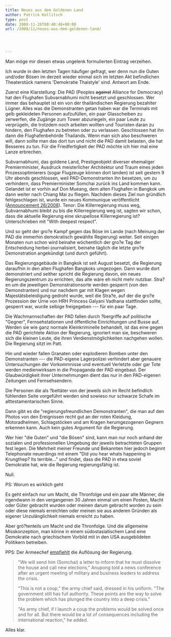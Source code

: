 ```yaml
---
title: Neues aus dem Goldenen Land
author: Patrick Kollitsch
type: post
date: 2008-11-26T00:40:48+00:00
url: /2008/11/neues-aus-dem-goldenen-land/




---
```

Man möge mir diesen etwas ungelenk formulierten Eintrag verzeihen.

Ich wurde in den letzten Tagen häufiger gefragt, wer denn nun die Guten und/oder Bösen im derzeit wieder einmal sich im letzten Akt befindlichen Theaterstück namens 'Demokratie Thaistyle' sind. Antwort am Ende.

Zuerst eine Klarstellung: Die <span class="caps">PAD</span> (Peoples <del>against</del> Alliance for Democracy) hat den Flughafen Subvarnabhumi nicht besetzt und geschlossen. Wer immer das behauptet ist ein von der thailändischen Regierung bezahlter Lügner. Alles was die Demonstranten getan haben war die Terminals mit gelb gekleideten Personen aufzufüllen, ein paar Glasscheiben zu zerwerfen, die Zugänge zum Tower abzuriegeln, ein paar Leute zu verprügeln, die trotzdem noch arbeiten wollten und Touristen daran zu hindern, den Flughafen zu betreten oder zu verlassen. Geschlossen hat ihn dann die Flughafenbehörde Thailands. Wenn man sich also beschweren will, dann sollte man das dort tun und nicht die <span class="caps">PAD</span> damit belasten, die hat Besseres zu tun. Für die Friedfertigkeit der <span class="caps">PAD</span> möchte ich hier mal eine Lanze erbrechen.

Subvarnabhumi, das goldene Land, Prestigeobjekt diverser ehemaliger Premierminister, Ausdruck meisterlicher Architektur und Traum eines jeden Prozessoptimierers (sogar Flugzeuge können dort landen) ist seit gestern 9 Uhr abends geschlossen, weil <span class="caps">PAD</span>-Demonstranten ihn besetzen, um zu verhindern, dass Premierminister Somchai zurück ins Land kommen kann. Gelandet ist er vorhin auf Don Mueang, dem alten Flughafen in Bangkok um dann weiter nach Chiang Mai zu fliegen. Nachdem dieses Ziel nun gründlich fehlgeschlagen ist, wurde ein neues Kommunique veröffentlicht ([Announcement 26/2008][1]). Tenor: Die Killerregierung muss weg, Subvarnabhumi bleibt zu bis die Killerregierung weg ist, sagten wir schon, dass die aktuelle Regierung eine skrupellose Killerregierung ist? Unterschrieben mit "With deepest respect". 

Und so geht der gro?e Kampf gegen das Böse im Lande (nach Meinung der <span class="caps">PAD</span> die immerhin demokratisch gewählte Regierung) weiter. Seit einigen Monaten nun schon wird beinahe wöchentlich der gro?e Tag der Entscheidung herbei-journalisiert, beinahe täglich die letzte gro?e Demonstration angekündigt (und durch geführt).

Das Regierungsgebäude in Bangkok ist seit August besetzt, die Regierung daraufhin in den alten Flughafen Bangkoks umgezogen. Dann wurde dort demonstriert und seither spricht die Regierung davon, ein neues Regierungszentrum zu errichten, das alte wäre eh nicht mehr nutzbar. Stra?en um die jeweiligen Demonstrationsorte werden gesperrt (von den Demonstranten) und nur nachdem gar mit Klagen wegen Majestätsbeleidigung gedroht wurde, weil die Stra?e, auf der die gro?e Prozession der Urne von <span class="caps">HRH</span> Princess Galyani Vadhana stattfinden sollte, gesperrt war, wurde selbige freigegeben --- für ein paar Tage. 

Die Wachmannschaften der <span class="caps">PAD</span> fallen durch ?bergriffe auf politische "Gegner", Fernsehstationen und öffentliche Einrichtungen und Busse auf. Werden sie wie ganz normale Kleinkriminelle behandelt, ist das eine gegen die <span class="caps">PAD</span> gerichtete Aktion der Regierung, ignoriert man sie, beschweren sich die kleinen Leute, die ihren Verdienstmöglichkeiten nachgehen wollen. Die Regierung sitzt im Patt. 

Hin und wieder fallen Granaten oder explodieren Bomben unter den Demonstranten --- die <span class="caps">PAD</span>-eigene Lagerpolizei verhindert aber genauere Untersuchungen der Vorkommnisse und eventuell Verletzte oder gar Tote werden medienwirksam in die Propaganda der <span class="caps">PAD</span> eingebaut. Der Glaubwürdigkeit ihrer Unternehmungen dient das nur in den <span class="caps">PAD</span>-eigenen Zeitungen und Fernsehsendern. 

Die Personen die als ?beltäter von der jeweils sich im Recht befindlich fühlenden Seite vorgeführt werden sind sowieso nur schwarze Schafe im alttestamentarischen Sinne.

Dann gibt es die "regierungsfreundlichen Demonstranten", die man auf den Photos von den Ereignissen recht gut an der roten Kleidung, Motoradhelmen, Schlagstöcken und am Kragen herumgezogenen Gegnern erkennen kann. Auch kein gutes Argument für die Regierung.

Wer hier "die Guten" und "die Bösen" sind, kann man nur noch anhand der sozialen und professionellen Umgebung der jeweils betrachteten Gruppen fest legen. Die Mehrheit meiner Freunde und Bekannten hier jedoch beginnt Telephonate neuerdings mit einem "Did you hear whats happening in Krungthep? Its terrible..." und findet, dass die <span class="caps">PAD</span> in etwa soviel Demokratie hat, wie die Regierung regierungsfähig ist. 

Null. 

PS: Worum es wirklich geht

Es geht einfach nur um Macht, die Thronfolge und ein paar alte Männer, die irgendwann in den vergangenen 30 Jahren einmal um einen Posten, Macht oder Güter gebracht wurden oder meinen darum gebracht worden zu sein oder diese niemals erreichten oder meinen sie aus anderen Gründen als eigener Unzulänglichkeit niemals erreicht zu haben.

Aber grö?tenteils um Macht und die Thronfolge. Und die allgemeine Misskonzeption, man könne in einem südostasiatischem Land eine Demokratie nach griechischem Vorbild mit in den <span class="caps">USA</span> ausgebildeten Politikern betreiben.

<span class="caps">PPS</span>: Der Armeechef [empfiehlt][2] die Auflösung der Regierung. 

> "We will send him (Somchai) a letter to inform that he must dissolve the house and call new elections," Anupong told a news conference after an urgent meeting of military and business leaders to address the crisis.
> 
> "This is not a coup," the army chief said, dressed in his uniform. "The government still has full authority. These points are the way to solve the problem which has plunged the country into a deep crisis."
> 
> "As army chief, if I launch a coup the problems would be solved once and for all. But there would be a lot of consequences including the international reaction," he added.

Alles klar.

 [1]: http://www.manager.co.th/Politics/ViewNews.aspx?NewsID=9510000139768
 [2]: http://www.google.com/hostednews/afp/article/ALeqM5hPVDXSg-tsf5Aa1ozilgEYAA_1Aw